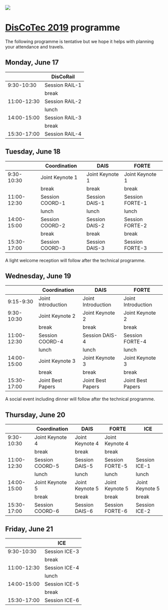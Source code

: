 [![](https://www.discotec.org/2019/discotec-banner.jpeg)](https://www.discotec.org/2019/)

# [DisCoTec 2019](https://www.discotec.org/2019/) programme

The following programme is tentative but we hope it helps with planning your attendance and travels.

## Monday, June 17

|     | DisCoRail |
| --- | --- |
| 9:30-10:30 |  Session RAIL-1 |
|   | break  |
| 11:00-12:30 | Session RAIL-2 |
|   | lunch  |
| 14:00-15:00 | Session RAIL-3 |
|   | break |
| 15:30-17:00 | Session RAIL-4 |

## Tuesday, June 18

|     | Coordination | DAIS | FORTE |
| --- | --- | --- | --- |
| 9:30-10:30 | Joint Keynote 1 | Joint Keynote 1 | Joint Keynote 1 |
|   | break  | break | break |
| 11:00-12:30 | Session COORD-1  | Session DAIS-1 | Session FORTE-1 |
|   | lunch  | lunch | lunch |
| 14:00-15:00 | Session COORD-2  | Session DAIS-2 | Session FORTE-2 |
|   | break  | break | break |
| 15:30-17:00 | Session COORD-3  | Session DAIS-3 | Session FORTE-3 |

A light welcome reception will follow after the technical programme.

## Wednesday, June 19

|     | Coordination | DAIS | FORTE |
| --- | --- | --- | --- |
| 9:15-9:30 | Joint Introduction | Joint Introduction | Joint Introduction |
| 9:30-10:30 | Joint Keynote 2 | Joint Keynote 2 | Joint Keynote 2 |
|   | break  | break | break |
| 11:00-12:30 | Session COORD-4  | Session DAIS-4 | Session FORTE-4 |
|   | lunch  | lunch | lunch |
| 14:00-15:00 | Joint Keynote 3 | Joint Keynote 3 | Joint Keynote 3 |
|   | break  | break | break |
| 15:30-17:00 | Joint Best Papers | Joint Best Papers | Joint Best Papers 

A social event including dinner will follow after the technical programme.

## Thursday, June 20

|     | Coordination | DAIS | FORTE | ICE |
| --- | --- | --- | --- | --- |
| 9:30-10:30 | Joint Keynote 4 | Joint Keynote 4 | Joint Keynote 4 |  |
|   | break  | break | break |  |
| 11:00-12:30 | Session COORD-5  | Session DAIS-5 | Session FORTE-5 | Session ICE-1
|   | lunch  | lunch | lunch | lunch |
| 14:00-15:00 | Joint Keynote 5 | Joint Keynote 5 | Joint Keynote 5 | Joint Keynote 5 |
|   | break  | break | break | break |
| 15:30-17:00 | Session COORD-6  | Session DAIS-6 | Session FORTE-6 | Session ICE-2 |

## Friday, June 21

|     | ICE |
| --- | --- |
| 9:30-10:30 |  Session ICE-3 |
|   | break  |
| 11:00-12:30 | Session ICE-4 |
|   | lunch  |
| 14:00-15:00 | Session ICE-5 |
|   | break  |
| 15:30-17:00 | Session ICE-6 |
